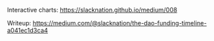 Interactive charts: https://slacknation.github.io/medium/008

Writeup: https://medium.com/@slacknation/the-dao-funding-timeline-a041ec1d3ca4
